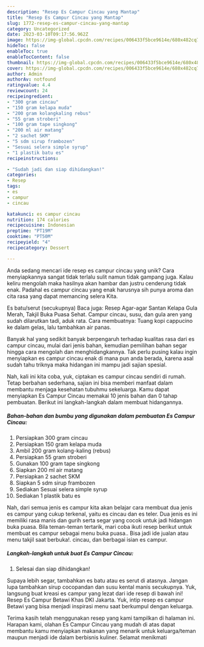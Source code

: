 ```yaml
---
description: "Resep Es Campur Cincau yang Mantap"
title: "Resep Es Campur Cincau yang Mantap"
slug: 1772-resep-es-campur-cincau-yang-mantap
category: Uncategorized
date: 2023-03-10T09:17:56.962Z
image: https://img-global.cpcdn.com/recipes/006433f5bce9614e/680x482cq70/es-campur-cincau-foto-resep-utama.jpg
hideToc: false
enableToc: true
enableTocContent: false
thumbnail: https://img-global.cpcdn.com/recipes/006433f5bce9614e/680x482cq70/es-campur-cincau-foto-resep-utama.jpg
cover: https://img-global.cpcdn.com/recipes/006433f5bce9614e/680x482cq70/es-campur-cincau-foto-resep-utama.jpg
author: Admin
authorAv: notfound
ratingvalue: 4.4
reviewcount: 24
recipeingredient:
- "300 gram cincau"
- "150 gram kelapa muda"
- "200 gram kolangkaling rebus"
- "55 gram stroberi"
- "100 gram tape singkong"
- "200 ml air matang"
- "2 sachet SKM"
- "5 sdm sirup frambozen"
- "Sesuai selera simple syrup"
- "1 plastik batu es"
recipeinstructions:

- "Sudah jadi dan siap dihidangkan!"
categories:
- Resep
tags:
- es
- campur
- cincau

katakunci: es campur cincau 
nutrition: 174 calories
recipecuisine: Indonesian
preptime: "PT19M"
cooktime: "PT50M"
recipeyield: "4"
recipecategory: Dessert

---
```





Anda sedang mencari ide resep es campur cincau yang unik? Cara menyiapkannya sangat tidak terlalu sulit namun tidak gampang juga. Kalau keliru mengolah maka hasilnya akan hambar dan justru cenderung tidak enak. Padahal es campur cincau yang enak harusnya sih punya aroma dan cita rasa yang dapat memancing selera Kita.





Es batu/serut (secukupnya) Baca juga: Resep Agar-agar Santan Kelapa Gula Merah, Takjil Buka Puasa Sehat. Campur cincau, susu, dan gula aren yang sudah dilarutkan tadi, aduk rata. Cara membuatnya: Tuang kopi cappucino ke dalam gelas, lalu tambahkan air panas.

Banyak hal yang sedikit banyak berpengaruh terhadap kualitas rasa dari es campur cincau, mulai dari jenis bahan, kemudian pemilihan bahan segar hingga cara mengolah dan menghidangkannya. Tak perlu pusing kalau ingin menyiapkan es campur cincau enak di mana pun anda berada, karena asal sudah tahu triknya maka hidangan ini mampu jadi sajian spesial.






Nah, kali ini kita coba, yuk, ciptakan es campur cincau sendiri di rumah. Tetap berbahan sederhana, sajian ini bisa memberi manfaat dalam membantu menjaga kesehatan tubuhmu sekeluarga. Kamu dapat menyiapkan Es Campur Cincau memakai 10 jenis bahan dan 0 tahap pembuatan. Berikut ini langkah-langkah dalam membuat hidangannya.

<!--inarticleads1-->

##### Bahan-bahan dan bumbu yang digunakan dalam pembuatan Es Campur Cincau:

1. Persiapkan 300 gram cincau
1. Persiapkan 150 gram kelapa muda
1. Ambil 200 gram kolang-kaling (rebus)
1. Persiapkan 55 gram stroberi
1. Gunakan 100 gram tape singkong
1. Siapkan 200 ml air matang
1. Persiapkan 2 sachet SKM
1. Siapkan 5 sdm sirup frambozen
1. Sediakan Sesuai selera simple syrup
1. Sediakan 1 plastik batu es


Nah, dari semua jenis es campur kita akan belajar cara membuat dua jenis es campur yang cukup terkenal, yaitu es cincau dan es teler. Dua jenis es ini memiliki rasa manis dan gurih serta segar yang cocok untuk jadi hidangan buka puasa. Bila teman-teman tertarik, mari coba ikuti resep berikut untuk membuat es campur sebagai menu buka puasa.. Bisa jadi ide jualan atau menu takjil saat berbuka!. cincau, dan berbagai isian es campur. 

<!--inarticleads2-->

##### Langkah-langkah untuk buat Es Campur Cincau:


1. Selesai dan siap dihidangkan!

Supaya lebih segar, tambahkan es batu atau es serut di atasnya. Jangan lupa tambahkan sirup cocopandan dan susu kental manis secukupnya. Yuk, langsung buat kreasi es campur yang lezat dari ide resep di bawah ini! Resep Es Campur Betawi Khas DKI Jakarta. Yuk, intip resep es campur Betawi yang bisa menjadi inspirasi menu saat berkumpul dengan keluarga. 

Terima kasih telah menggunakan resep yang kami tampilkan di halaman ini. Harapan kami, olahan Es Campur Cincau yang mudah di atas dapat membantu kamu menyiapkan makanan yang menarik untuk keluarga/teman maupun menjadi ide dalam berbisnis kuliner. Selamat menikmati
